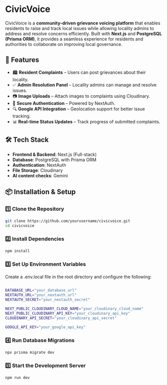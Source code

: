 # CivicVoice

CivicVoice is a **community-driven grievance voicing platform** that enables residents to raise and track local issues while allowing locality admins to address and resolve concerns efficiently. Built with **Next.js** and **PostgreSQL (Prisma ORM)**, it provides a seamless experience for residents and authorities to collaborate on improving local governance.

## 🚀 Features

- 🏙 **Resident Complaints** – Users can post grievances about their locality.  
- ✅ **Admin Resolution Panel** – Locality admins can manage and resolve issues.  
- 📷 **Image Uploads** – Attach images to complaints using Cloudinary.  
- 🔑 **Secure Authentication** – Powered by NextAuth.  
- 🔍 **Google API Integration** – Geolocation support for better issue tracking.  
- 📊 **Real-time Status Updates** – Track progress of submitted complaints.  

## 🛠 Tech Stack

- **Frontend & Backend**: Next.js (Full-stack)  
- **Database**: PostgreSQL with Prisma ORM  
- **Authentication**: NextAuth  
- **File Storage**: Cloudinary  
- **AI content checks**: Gemini


## 📦 Installation & Setup

### 1️⃣ Clone the Repository

```bash
git clone https://github.com/yourusername/civicvoice.git
cd civicvoice
```

### 2️⃣ Install Dependencies
```bash
npm install
```

### 3️⃣ Set Up Environment Variables
Create a .env.local file in the root directory and configure the following:
```bash

DATABASE_URL="your_database_url"
NEXTAUTH_URL="your_nextauth_url"
NEXTAUTH_SECRET="your_nextauth_secret"

NEXT_PUBLIC_CLOUDINARY_CLOUD_NAME="your_cloudinary_cloud_name"
NEXT_PUBLIC_CLOUDINARY_API_KEY="your_cloudinary_api_key"
CLOUDINARY_API_SECRET="your_cloudinary_api_secret"

GOOGLE_API_KEY="your_google_api_key"
```

### 4️⃣ Run Database Migrations
```bash
npx prisma migrate dev
```

### 5️⃣ Start the Development Server
```bash
npm run dev
```
